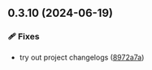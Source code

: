 ## 0.3.10 (2024-06-19)


### 🩹 Fixes

- try out project changelogs ([8972a7a](https://github.com/robence/nx-demo/commit/8972a7a))